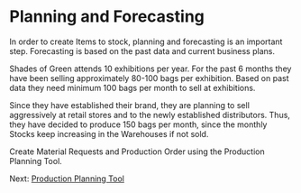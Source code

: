 # Planning and Forecasting

<p class="lead">In order to create Items to stock, planning and forecasting is an important step. Forecasting is based on the past data and current business plans.</p>

Shades of Green attends 10 exhibitions per year. For the past 6 months they have been selling approximately 80-100 bags per exhibition. Based on past data they need minimum 100 bags per month to sell at exhibitions. 

Since they have established their brand, they are planning to sell aggressively at retail stores and to the newly established distributors. Thus, they have decided to produce 150 bags per month, since the monthly Stocks keep increasing in the Warehouses if not sold.

Create Material Requests and Production Order using the Production Planning Tool.


Next: [Production Planning Tool](/contents/guide-books/make-to-stock/production-planning-tool)
